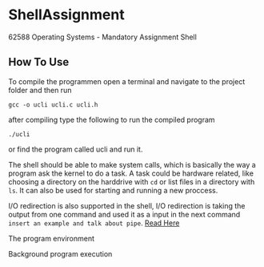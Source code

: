 # ShellAssignment
62588 Operating Systems - Mandatory Assignment Shell

## How To Use

To compile the programmen open a terminal and navigate to the project folder and then run
```
gcc -o ucli ucli.c ucli.h
```
after compiling type the following to run the compiled program
```
./ucli
```
or find the program called ucli and run it.

The shell should be able to make system calls, which is basically the way a program ask the kernel to do a task. A task could be hardware related, like choosing a directory on the harddrive with `cd` or list files in a directory with `ls`. It can also be used for starting and running a new proccess.

I/O redirection is also supported in the shell, I/O redirection is taking the output from one command and used it as a input in the next command `insert an example and talk about pipe`. [Read Here](https://unix.stackexchange.com/tags/io-redirection/info)

The program environment

Background program execution
